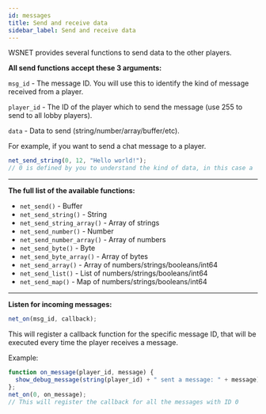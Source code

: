 ```yaml
---
id: messages
title: Send and receive data
sidebar_label: Send and receive data
---
```


WSNET provides several functions to send data to the other players. 

**All send functions accept these 3 arguments:**

`msg_id` - The message ID. You will use this to identify the kind of message received from a player. 

`player_id` - The ID of the player which to send the message (use 255 to send to all lobby players).

`data` - Data to send (string/number/array/buffer/etc).

For example, if you want to send a chat message to a player.

```js
net_send_string(0, 12, "Hello world!");
// 0 is defined by you to understand the kind of data, in this case a 'chat message'.
```

---

**The full list of the available functions:**

- `net_send()` - Buffer
- `net_send_string()` - String
- `net_send_string_array()` - Array of strings
- `net_send_number()` - Number
- `net_send_number_array()` - Array of numbers
- `net_send_byte()` - Byte
- `net_send_byte_array()` - Array of bytes
- `net_send_array()` - Array of numbers/strings/booleans/int64
- `net_send_list()` - List of numbers/strings/booleans/int64
- `net_send_map()` - Map of numbers/strings/booleans/int64

---

**Listen for incoming messages:**

```js
net_on(msg_id, callback);
```

This will register a callback function for the specific message ID, that will be executed every time the player receives a message.

Example:

```js
function on_message(player_id, message) {
  show_debug_message(string(player_id) + " sent a message: " + message);
};
net_on(0, on_message);
// This will register the callback for all the messages with ID 0
```
